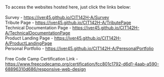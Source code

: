 To access the websites hosted here, just click the links below: <br/><br/>
Survey - https://iver45.github.io/CIT142H-A/Survey <br/> 
Tribute Page - https://iver45.github.io/CIT142H-A/TributePage<br/>
Technical Documentation Page - https://iver45.github.io/CIT142H-A/TechnicalDocumentationPage<br/>
Product Landing Page - https://iver45.github.io/CIT142H-A/ProductLandingPage <br/>
Personal Portfolio - https://iver45.github.io/CIT142H-A/PeresonalPortfolio <br/> <br/>
Free Code Camp Certification Link -  https://www.freecodecamp.org/certification/fcc801c1792-d6d1-4aab-a590-68896310d686/responsive-web-design
